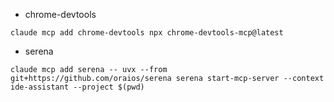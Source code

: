 - chrome-devtools
```
claude mcp add chrome-devtools npx chrome-devtools-mcp@latest
```
- serena
```
claude mcp add serena -- uvx --from git+https://github.com/oraios/serena serena start-mcp-server --context ide-assistant --project $(pwd)
```
